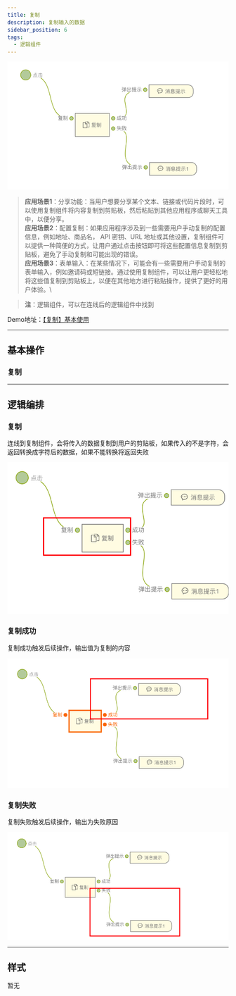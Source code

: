 ```yaml
---
title: 复制
description: 复制输入的数据
sidebar_position: 6
tags:
  - 逻辑组件
---
```


![Alt text](img/image.png)


> **应用场景1**：分享功能：当用户想要分享某个文本、链接或代码片段时，可以使用复制组件将内容复制到剪贴板，然后粘贴到其他应用程序或聊天工具中，以便分享。\
**应用场景2**：配置复制：如果应用程序涉及到一些需要用户手动复制的配置信息，例如地址、商品名， API 密钥、URL 地址或其他设置，复制组件可以提供一种简便的方式，让用户通过点击按钮即可将这些配置信息复制到剪贴板，避免了手动复制和可能出现的错误。\
**应用场景3**：表单输入：在某些情况下，可能会有一些需要用户手动复制的表单输入，例如邀请码或短链接。通过使用复制组件，可以让用户更轻松地将这些值复制到剪贴板上，以便在其他地方进行粘贴操作，提供了更好的用户体验。\

> **注**：逻辑组件，可以在连线后的逻辑组件中找到

Demo地址：[【复制】基本使用](https://my.mybricks.world/mybricks-app-pcspa/index.html?id=476168305721413)

----
## 基本操作
### 复制

----
## 逻辑编排
### 复制
连线到复制组件，会将传入的数据复制到用户的剪贴板，如果传入的不是字符，会返回转换成字符后的数据，如果不能转换将返回失败

![Alt text](img/image-1.png)

### 复制成功
复制成功触发后续操作，输出值为复制的内容

![Alt text](img/image-2.png)

### 复制失败
复制失败触发后续操作，输出为失败原因

![Alt text](img/image-3.png)

----

## 样式
暂无
